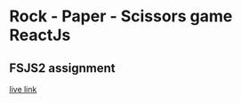 # Rock - Paper - Scissors game ReactJs 
## FSJS2 assignment


[live link](https://marvelous-rabanadas-e2d2d7.netlify.app/)
